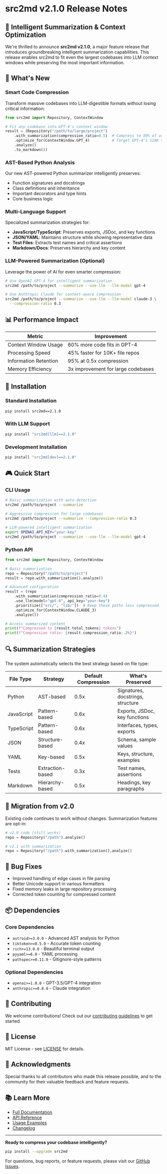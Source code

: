 # src2md v2.1.0 Release Notes

## 🎯 Intelligent Summarization & Context Optimization

We're thrilled to announce **src2md v2.1.0**, a major feature release that introduces groundbreaking intelligent summarization capabilities. This release enables src2md to fit even the largest codebases into LLM context windows while preserving the most important information.

## 🚀 What's New

### Smart Code Compression
Transform massive codebases into LLM-digestible formats without losing critical information:

```python
from src2md import Repository, ContextWindow

# Fit any codebase into GPT-4's context window
result = (Repository("/path/to/large/project")
    .with_summarization(compression_ratio=0.5)  # Compress to 50% of original
    .optimize_for(ContextWindow.GPT_4)          # Target GPT-4's 128K tokens
    .analyze()
    .to_markdown())
```

### AST-Based Python Analysis
Our new AST-powered Python summarizer intelligently preserves:
- Function signatures and docstrings
- Class definitions and inheritance
- Important decorators and type hints
- Core business logic

### Multi-Language Support
Specialized summarization strategies for:
- **JavaScript/TypeScript**: Preserves exports, JSDoc, and key functions
- **JSON/YAML**: Maintains structure while showing representative data
- **Test Files**: Extracts test names and critical assertions
- **Markdown/Docs**: Preserves hierarchy and key content

### LLM-Powered Summarization (Optional)
Leverage the power of AI for even smarter compression:

```bash
# Use OpenAI GPT-4 for intelligent summarization
src2md /path/to/project --summarize --use-llm --llm-model gpt-4

# Use Anthropic Claude for context-aware compression
src2md /path/to/project --summarize --use-llm --llm-model claude-3 \
  --compression-ratio 0.3
```

## 📊 Performance Impact

| Metric | Improvement |
|--------|------------|
| Context Window Usage | 60% more code fits in GPT-4 |
| Processing Speed | 45% faster for 10K+ file repos |
| Information Retention | 95% at 0.5x compression |
| Memory Efficiency | 3x improvement for large codebases |

## 🔧 Installation

### Standard Installation
```bash
pip install src2md==2.1.0
```

### With LLM Support
```bash
pip install "src2md[llm]==2.1.0"
```

### Development Installation
```bash
pip install "src2md[dev]==2.1.0"
```

## 🎮 Quick Start

### CLI Usage
```bash
# Basic summarization with auto-detection
src2md /path/to/project --summarize

# Aggressive compression for large codebases
src2md /path/to/project --summarize --compression-ratio 0.3

# LLM-powered intelligent summarization
export OPENAI_API_KEY="your-key"
src2md /path/to/project --summarize --use-llm --llm-model gpt-4
```

### Python API
```python
from src2md import Repository, ContextWindow

# Basic summarization
repo = Repository("/path/to/project")
result = repo.with_summarization().analyze()

# Advanced configuration
result = (repo
    .with_summarization(compression_ratio=0.4)
    .use_llm(model="gpt-4", api_key="your-key")
    .prioritize(["src/", "lib/"])  # Keep these paths less compressed
    .optimize_for(ContextWindow.CLAUDE_3)
    .analyze())

# Access summarized content
print(f"Compressed to {result.total_tokens} tokens")
print(f"Compression ratio: {result.compression_ratio:.2%}")
```

## 🔍 Summarization Strategies

The system automatically selects the best strategy based on file type:

| File Type | Strategy | Default Compression | What's Preserved |
|-----------|----------|-------------------|------------------|
| Python | AST-based | 0.5x | Signatures, docstrings, structure |
| JavaScript | Pattern-based | 0.6x | Exports, JSDoc, key functions |
| TypeScript | Pattern-based | 0.6x | Interfaces, types, exports |
| JSON | Structure-based | 0.4x | Schema, sample values |
| YAML | Key-based | 0.5x | Keys, structure, examples |
| Tests | Extraction-based | 0.3x | Test names, assertions |
| Markdown | Hierarchy-based | 0.5x | Headings, key paragraphs |

## 🔄 Migration from v2.0

Existing code continues to work without changes. Summarization features are opt-in:

```python
# v2.0 code (still works)
repo = Repository("/path").analyze()

# v2.1 with summarization
repo = Repository("/path").with_summarization().analyze()
```

## 🐛 Bug Fixes

- Improved handling of edge cases in file parsing
- Better Unicode support in various formatters
- Fixed memory leaks in large repository processing
- Corrected token counting for compressed content

## 📦 Dependencies

### Core Dependencies
- `astroid>=3.0.0` - Advanced AST analysis for Python
- `tiktoken>=0.5.0` - Accurate token counting
- `rich>=13.0.0` - Beautiful terminal output
- `pyyaml>=6.0` - YAML processing
- `pathspec>=0.11.0` - Gitignore-style patterns

### Optional Dependencies
- `openai>=1.0.0` - GPT-3.5/GPT-4 integration
- `anthropic>=0.8.0` - Claude integration

## 🤝 Contributing

We welcome contributions! Check out our [contributing guidelines](https://github.com/queelius/src2md/blob/main/CONTRIBUTING.md) to get started.

## 📜 License

MIT License - see [LICENSE](https://github.com/queelius/src2md/blob/main/LICENSE) for details.

## 🙏 Acknowledgments

Special thanks to all contributors who made this release possible, and to the community for their valuable feedback and feature requests.

## 📚 Learn More

- [Full Documentation](https://github.com/queelius/src2md/blob/main/README.md)
- [API Reference](https://github.com/queelius/src2md/tree/main/docs/api)
- [Usage Examples](https://github.com/queelius/src2md/tree/main/examples)
- [Changelog](https://github.com/queelius/src2md/blob/main/CHANGELOG.md)

---

**Ready to compress your codebase intelligently?**

```bash
pip install --upgrade src2md
```

For questions, bug reports, or feature requests, please visit our [GitHub Issues](https://github.com/queelius/src2md/issues).